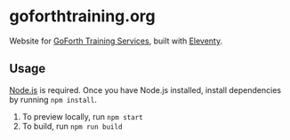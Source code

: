 # goforthtraining.org

Website for [GoForth Training Services](https://goforthtraining.org), built with [Eleventy](https://11ty.dev).

## Usage

[Node.js](https://nodejs.org/) is required. Once you have Node.js installed, install dependencies by running `npm install`.

1. To preview locally, run `npm start`
2. To build, run `npm run build`
